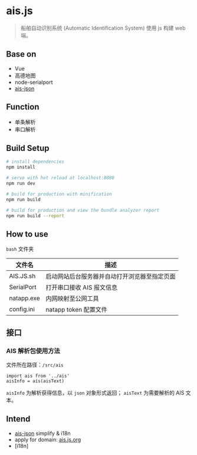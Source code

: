 # ais.js

> 船舶自动识别系统 (Automatic Identification System) 使用 js 构建 web 端。

## Base on

- Vue
- 高德地图
- node-serialport
- [ais-json](https://github.com/YunYouJun/ais-json)

## Function

- 单条解析
- 串口解析

## Build Setup

``` bash
# install dependencies
npm install

# serve with hot reload at localhost:8080
npm run dev

# build for production with minification
npm run build

# build for production and view the bundle analyzer report
npm run build --report
```

## How to use

`bash` 文件夹

|文件名|描述|
|--|--|
|AIS.JS.sh | 启动网站后台服务器并自动打开浏览器至指定页面 |
|SerialPort | 打开串口接收 AIS 报文信息 |
|natapp.exe | 内网映射至公网工具 |
|config.ini | natapp token 配置文件 |

## 接口

### AIS 解析包使用方法

文件所在路径：`/src/ais`

```
import ais from '../ais'
aisInfo = ais(aisText)
```

`aisInfo` 为解析获得信息，以 `json` 对象形式返回；
`aisText` 为需要解析的 AIS 文本。

## Intend

- [ais-json](https://github.com/YunYouJun/ais-json) simplify & i18n
- apply for domain: [ais.js.org](https://ais.js.org)
- [i18n]